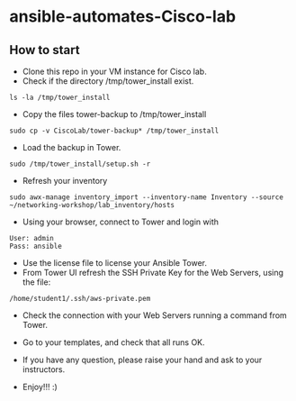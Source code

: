 # ansible-automates-Cisco-lab

## How to start 

- Clone this repo in your VM instance for Cisco lab.
- Check if the directory /tmp/tower_install exist.
```
ls -la /tmp/tower_install
```
- Copy the files tower-backup to /tmp/tower_install
```
sudo cp -v CiscoLab/tower-backup* /tmp/tower_install
```
- Load the backup in Tower. 
```
sudo /tmp/tower_install/setup.sh -r 
```
- Refresh your inventory 
```
sudo awx-manage inventory_import --inventory-name Inventory --source ~/networking-workshop/lab_inventory/hosts
```
- Using your browser, connect to Tower and login with
```
User: admin
Pass: ansible
```
- Use the license file to license your Ansible Tower. 
- From Tower UI refresh the SSH Private Key for the Web Servers, using the file: 
```
/home/student1/.ssh/aws-private.pem
```
- Check the connection with your Web Servers running a command from Tower.
- Go to your templates, and check that all runs OK. 

- If you have any question, please raise your hand and ask to your instructors.
- Enjoy!!! :)
